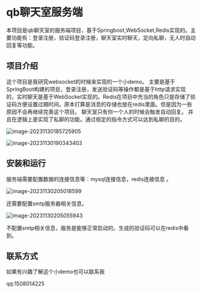 # qb聊天室服务端

本项目是qb聊天室的服务端项目，基于Springboot,WebSocket,Redis实现的。主要功能有：登录注册，验证码登录注册，聊天室实时聊天，定向私聊，无人时自动回复等功能。

## 项目介绍
这个项目是我研究websocket的时候来实现的一个小demo。
主要是基于SpringBoot构建的项目，登录注册，发送验证码等操作都是基于http请求实现的，实时聊天是基于WebSocket实现的。Redis在项目中充当的角色只是存储了验证码方便设置过期时间。原本打算是消息的存储也放在redis里面。但是因为一些原因不会再继续完善这个项目。
聊天室只有你一个人的时候会触发自动回复。
并且在逻辑上是实现了私聊的功能。通过规定的指令方式可以达到私聊的目的。

![image-20231130185725905](https://cdn.jsdelivr.net/gh/YuanErya/pictures@main/img/202311301857933.png)

![image-20231130190343403](https://cdn.jsdelivr.net/gh/YuanErya/pictures@main/img/202311301903437.png)

## 安装和运行

服务端需要配置数据的连接信息等：mysql连接信息，redis连接信息 。

![image-20231130205018599](https://cdn.jsdelivr.net/gh/YuanErya/pictures@main/img/202311302050707.png)

还需要配置smtp服务器相关信息。

![image-20231130205055943](https://cdn.jsdelivr.net/gh/YuanErya/pictures@main/img/202311302050974.png)

不配置smtp相关信息，服务是能够正常启动的，生成的验证码可以在redis中看到。

## 联系方式

如果有兴趣了解这个小demo也可以联系我

qq:1508014225

